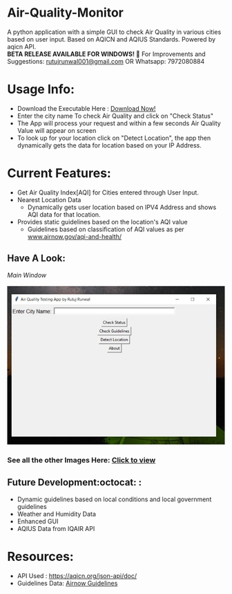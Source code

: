 # Air-Quality-Monitor
A python application with a simple GUI to check Air Quality in various cities based on user input. Based on AQICN and AQIUS Standards. Powered by aqicn API.<br>__BETA RELEASE AVAILABLE FOR WINDOWS! :rocket:__
For Improvements and Suggestions: rutujrunwal001@gmail.com OR Whatsapp: 7972080884


# Usage Info:
- Download the Executable Here : [Download Now!](https://github.com/Rutuj-Runwal/Air-Quality-Monitor/raw/main/Air_Quality_Tester_%5BBETA%5D.exe)
- Enter the city name To check Air Quality and click on "Check Status"
- The App will process your request and within a few seconds Air Quality Value will appear on screen
- To look up for your location click on "Detect Location", the app then dynamically gets the data for location based on your IP Address.


# Current Features:
- Get Air Quality Index[AQI] for Cities entered through User Input.
- Nearest Location Data
  - Dynamically gets user location based on IPV4 Address and shows AQI data for that location.
 - Provides static guidelines based on the location's AQI value
   - Guidelines based on classification of AQI values as per www.airnow.gov/aqi-and-health/
  
## Have A Look:
*Main Window* <br><br>
![MainWindow](https://github.com/Rutuj-Runwal/Air-Quality-Monitor/blob/main/AQT_images/main_window.jpg?raw=true)<br>
### See all the other Images Here: [Click to view](https://github.com/Rutuj-Runwal/Air-Quality-Monitor/tree/main/AQT_images) <br>


 ## Future Development:octocat: : 
 - Dynamic guidelines based on local conditions and local government guidelines
 - Weather and Humidity Data
 - Enhanced GUI
 - AQIUS Data from IQAIR API
 
 
 # Resources:
 - API Used : https://aqicn.org/json-api/doc/
 - Guidelines Data: [Airnow Guidelines](https://www.airnow.gov/aqi-and-health/)

